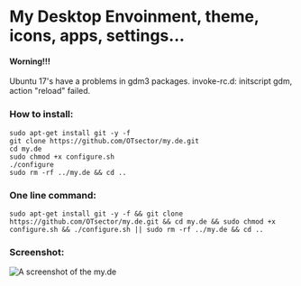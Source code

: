 # My Desktop Envoinment, theme, icons, apps, settings...
#### Worning!!!
Ubuntu 17's have a problems in gdm3 packages.
invoke-rc.d: initscript gdm, action "reload" failed.
### How to install:
	sudo apt-get install git -y -f
	git clone https://github.com/OTsector/my.de.git
	cd my.de
	sudo chmod +x configure.sh
	./configure
	sudo rm -rf ../my.de && cd ..
### One line command:
	sudo apt-get install git -y -f && git clone https://github.com/OTsector/my.de.git && cd my.de && sudo chmod +x configure.sh && ./configure.sh || sudo rm -rf ../my.de && cd ..

### Screenshot:
![A screenshot of the my.de](https://i.imgsafe.org/e7/e757bb10d7.png)
